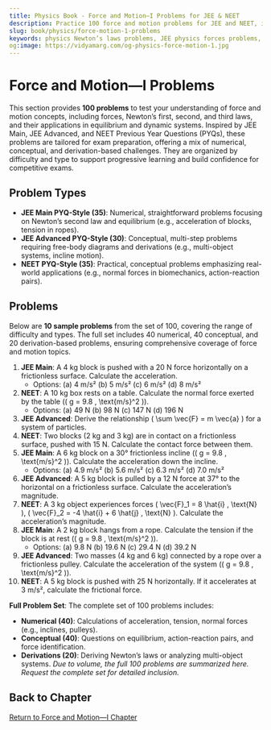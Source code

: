 ```yaml
---
title: Physics Book - Force and Motion—I Problems for JEE & NEET
description: Practice 100 force and motion problems for JEE and NEET, inspired by JEE Main, JEE Advanced, and NEET PYQs, covering Newton’s laws and applications.
slug: book/physics/force-motion-1-problems
keywords: physics Newton’s laws problems, JEE physics forces problems, NEET physics motion problems, Newton’s second law physics
og:image: https://vidyamarg.com/og-physics-force-motion-1.jpg
---
```


# Force and Motion—I Problems

This section provides **100 problems** to test your understanding of force and motion concepts, including forces, Newton’s first, second, and third laws, and their applications in equilibrium and dynamic systems. Inspired by JEE Main, JEE Advanced, and NEET Previous Year Questions (PYQs), these problems are tailored for exam preparation, offering a mix of numerical, conceptual, and derivation-based challenges. They are organized by difficulty and type to support progressive learning and build confidence for competitive exams.

## Problem Types
- **JEE Main PYQ-Style (35)**: Numerical, straightforward problems focusing on Newton’s second law and equilibrium (e.g., acceleration of blocks, tension in ropes).
- **JEE Advanced PYQ-Style (30)**: Conceptual, multi-step problems requiring free-body diagrams and derivations (e.g., multi-object systems, incline motion).
- **NEET PYQ-Style (35)**: Practical, conceptual problems emphasizing real-world applications (e.g., normal forces in biomechanics, action-reaction pairs).

## Problems
Below are **10 sample problems** from the set of 100, covering the range of difficulty and types. The full set includes 40 numerical, 40 conceptual, and 20 derivation-based problems, ensuring comprehensive coverage of force and motion topics.

1. **JEE Main**: A 4 kg block is pushed with a 20 N force horizontally on a frictionless surface. Calculate the acceleration.
   - Options: (a) 4 m/s² (b) 5 m/s² (c) 6 m/s² (d) 8 m/s²
2. **NEET**: A 10 kg box rests on a table. Calculate the normal force exerted by the table (\( g = 9.8 \, \text{m/s}^2 \)).
   - Options: (a) 49 N (b) 98 N (c) 147 N (d) 196 N
3. **JEE Advanced**: Derive the relationship \( \sum \vec{F} = m \vec{a} \) for a system of particles.
4. **NEET**: Two blocks (2 kg and 3 kg) are in contact on a frictionless surface, pushed with 15 N. Calculate the contact force between them.
5. **JEE Main**: A 6 kg block on a 30° frictionless incline (\( g = 9.8 \, \text{m/s}^2 \)). Calculate the acceleration down the incline.
   - Options: (a) 4.9 m/s² (b) 5.6 m/s² (c) 6.3 m/s² (d) 7.0 m/s²
6. **JEE Advanced**: A 5 kg block is pulled by a 12 N force at 37° to the horizontal on a frictionless surface. Calculate the acceleration’s magnitude.
7. **NEET**: A 3 kg object experiences forces \( \vec{F}_1 = 8 \hat{i} \, \text{N} \), \( \vec{F}_2 = -4 \hat{i} + 6 \hat{j} \, \text{N} \). Calculate the acceleration’s magnitude.
8. **JEE Main**: A 2 kg block hangs from a rope. Calculate the tension if the block is at rest (\( g = 9.8 \, \text{m/s}^2 \)).
   - Options: (a) 9.8 N (b) 19.6 N (c) 29.4 N (d) 39.2 N
9. **JEE Advanced**: Two masses (4 kg and 6 kg) connected by a rope over a frictionless pulley. Calculate the acceleration of the system (\( g = 9.8 \, \text{m/s}^2 \)).
10. **NEET**: A 5 kg block is pushed with 25 N horizontally. If it accelerates at 3 m/s², calculate the frictional force.

**Full Problem Set**: The complete set of 100 problems includes:
- **Numerical (40)**: Calculations of acceleration, tension, normal forces (e.g., inclines, pulleys).
- **Conceptual (40)**: Questions on equilibrium, action-reaction pairs, and force identification.
- **Derivations (20)**: Deriving Newton’s laws or analyzing multi-object systems.
*Due to volume, the full 100 problems are summarized here. Request the complete set for detailed inclusion.*

<!-- ## Solutions
Find detailed solutions to all 100 problems, with step-by-step explanations and JEE/NEET strategies.

[View Solutions](/books/physics/force-motion-1/solutions) -->

## Back to Chapter
[Return to Force and Motion—I Chapter](./index.md)